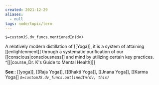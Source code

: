 ```yaml
---
created: 2021-12-29 
aliases:
  - null
tags: node/topic/term
---
```

`$=customJS.dv_funcs.mentionedIn(dv)`

A relatively modern distillation of [[Yoga]], it is a system of attaining [[enlightenment]] through a systematic purification of our [[conscious|consciousness]] and mind by utilizing certain key practices.
 ^[[[course_Dr. K's Guide to Mental Health]]]

**See**:: [[yoga]], [[Raja Yoga]], [[Bhakti Yoga]], [[Jnana Yoga]], [[Karma Yoga]]
*`$=customJS.dv_funcs.outlinedIn(dv, this)`*